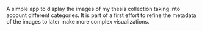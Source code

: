 A simple app to display the images of my thesis collection taking into account different categories. It is part of a first effort to refine the metadata of the images to later make more complex visualizations.
